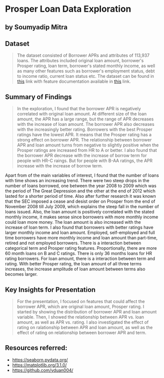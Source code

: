 # Prosper Loan Data Exploration
## by Soumyadip Mitra


## Dataset

> The dataset consisted of Borrower APRs and attributes of 113,937 loans. The attributes included original loan amount, borrower's Prosper rating, loan term, borrower's stated monthly income, as well as many other features such as borrower's employment status, debt to income ratio, current loan status etc. The dataset can be found in [this](https://s3.amazonaws.com/udacity-hosted-downloads/ud651/prosperLoanData.csv) link with feature documentation available in [this](https://docs.google.com/spreadsheets/d/1gDyi_L4UvIrLTEC6Wri5nbaMmkGmLQBk-Yx3z0XDEtI/edit#gid=0) link.

## Summary of Findings

> In the exploration, I found that the borrower APR is negatively correlated with original loan amount. At different size of the loan amount, the APR has a large range, but the range of APR decreases with the increase of loan amount. The borrower APR also decreases with the increasingly better rating. Borrowers with the best Prosper ratings have the lowest APR. It means that the Prosper rating has a strong effect on borrower APR. The relationship between borrower APR and loan amount turns from negative to slightly positive when the Prosper ratings are increased from HR to A or better. I also found that the borrower APR decrease with the increase of borrow term for people with HR-C raings. But for people with B-AA ratings, the APR increase with the increase of borrow term.

Apart from of the main variables of interest, I found that the number of loans with time shows an increasing trend. There were two steep drops in the number of loans borrowed, one between the year 2008 to 2009 which was the period of The Great Depression and the other at the end of 2012 which lasted for a shorter period of time. Also after further research it was known that the SEC imposed a cease and desist order on Prosper from the end of November 2008 till July 2009, which explains the steep fall in the number of loans issued. Also, the loan amount is positively correlated with the stated monthly income, it makes sense since borrowers with more monthly income could loan more money. The loan amount is also increased with the increase of loan term. I also found that borrowers with better ratings have larger monthly income and loan amount. Employed, self-employed and full time borrowers have more monthly income and loan amount than part-time, retired and not employed borrowers. There is a interaction between categorical term and Prosper rating features. Proportionally, there are more 60 month loans on B and C ratings. There is only 36 months loans for HR rating borrowers. For loan amount, there is a interaction between term and rating. With better Prosper rating, the loan amount of all three terms increases, the increase amplitude of loan amount between terms also becomes larger.


## Key Insights for Presentation

> For the presentation, I focused on features that could affect the borrower APR, which are original loan amount, Prosper rating. I started by showing the distribution of borrower APR and loan amount variable. Then, I showed the relationship between APR vs. loan amount, as well as APR vs. rating. I also investigated the effect of rating on ralationship between APR and loan amount, as well as the effect of rating on relationship between borrower APR and term.

## Resources referred:
- https://seaborn.pydata.org/
- https://matplotlib.org/3.1.0/
- https://github.com/yduan004/

